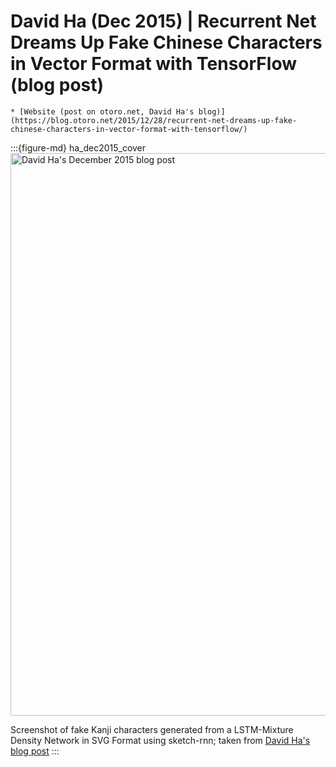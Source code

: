 # David Ha (Dec 2015) | Recurrent Net Dreams Up Fake Chinese Characters in Vector Format with TensorFlow (blog post)


```{admonition} Available resources at a glance
* [Website (post on otoro.net, David Ha's blog)](https://blog.otoro.net/2015/12/28/recurrent-net-dreams-up-fake-chinese-characters-in-vector-format-with-tensorflow/)
```


:::{figure-md} ha_dec2015_cover
<img src="ha_dec2015_cover.png" alt="David Ha's December 2015 blog post" width="900px">

Screenshot of fake Kanji characters generated from a LSTM-Mixture Density Network in SVG Format using sketch-rnn; taken from [David Ha's blog post](https://blog.otoro.net/2015/12/28/recurrent-net-dreams-up-fake-chinese-characters-in-vector-format-with-tensorflow/)
:::
